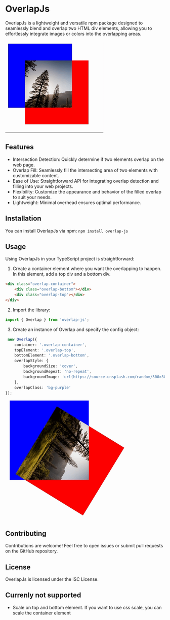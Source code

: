 # OverlapJs
OverlapJs is a lightweight and versatile npm package designed to seamlessly blend and overlap two HTML div elements, allowing you to effortlessly integrate images or colors into the overlapping areas.

![Draggable](readme/draggable.gif)

## Features
- Intersection Detection: Quickly determine if two elements overlap on the web page.
- Overlap Fill: Seamlessly fill the intersecting area of two elements with customizable content.
- Ease of Use: Straightforward API for integrating overlap detection and filling into your web projects.
- Flexibility: Customize the appearance and behavior of the filled overlap to suit your needs.
- Lightweight: Minimal overhead ensures optimal performance.

## Installation
You can install OverlapJs via npm:
``npm install overlap-js``

## Usage
Using OverlapJs in your TypeScript project is straightforward:

1. Create a container element where you want the overlapping to happen. In this element, add a top div and a bottom div.
```html
<div class="overlap-container">
    <div class="overlap-bottom"></div>
    <div class="overlap-top"></div>
</div>
```

2. Import the library:
```typescript
import { Overlap } from 'overlap-js';
```

3. Create an instance of Overlap and specify the config object:
```typescript
 new Overlap({
    container: '.overlap-container',
    topElement: '.overlap-top',
    bottomElement: '.overlap-bottom',
    overlapStyle: {
        backgroundSize: 'cover',
        backgroundRepeat: 'no-repeat',
        backgroundImage: 'url(https://source.unsplash.com/random/300×300?nature)'
    },
    overlapClass: 'bg-purple'
});
```

![Draggable](readme/rotating.gif)

## Contributing
Contributions are welcome! Feel free to open issues or submit pull requests on the GitHub repository.

## License
OverlapJs is licensed under the ISC License.

## Currenly not supported
- Scale on top and bottom element. If you want to use css scale, you can scale the container element

